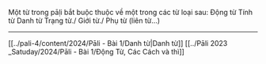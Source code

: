 Một từ trong pāḷi bắt buộc thuộc về một trong các từ loại sau:
	Động từ
	Tính từ
	Danh từ
	Trạng từ./ Giới từ./ 
	Phụ từ (liên từ...)

---
[[../pali-4/content/2024/Pāli - Bài 1/Danh từ|Danh từ]]
[[../Pāli 2023 _Satuday/2024/Pāli - Bài 1/Động Từ, Các Cách và thì]]